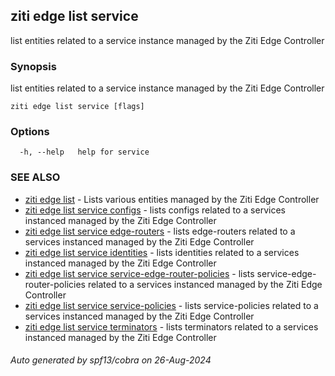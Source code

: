## ziti edge list service

list entities related to a service instance managed by the Ziti Edge Controller

### Synopsis

list entities related to a service instance managed by the Ziti Edge Controller

```
ziti edge list service [flags]
```

### Options

```
  -h, --help   help for service
```

### SEE ALSO

* [ziti edge list](../list.md)	 - Lists various entities managed by the Ziti Edge Controller
* [ziti edge list service configs](configs/configs.md)	 - lists configs related to a services instanced managed by the Ziti Edge Controller
* [ziti edge list service edge-routers](edge-routers/edge-routers.md)	 - lists edge-routers related to a services instanced managed by the Ziti Edge Controller
* [ziti edge list service identities](identities/identities.md)	 - lists identities related to a services instanced managed by the Ziti Edge Controller
* [ziti edge list service service-edge-router-policies](service-edge-router-policies/service-edge-router-policies.md)	 - lists service-edge-router-policies related to a services instanced managed by the Ziti Edge Controller
* [ziti edge list service service-policies](service-policies/service-policies.md)	 - lists service-policies related to a services instanced managed by the Ziti Edge Controller
* [ziti edge list service terminators](terminators/terminators.md)	 - lists terminators related to a services instanced managed by the Ziti Edge Controller

###### Auto generated by spf13/cobra on 26-Aug-2024
